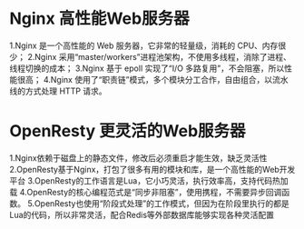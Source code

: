 # Nginx 高性能Web服务器
1.Nginx 是一个高性能的 Web 服务器，它非常的轻量级，消耗的 CPU、内存很少；
2.Nginx 采用“master/workers”进程池架构，不使用多线程，消除了进程、线程切换的成本；
3.Nginx 基于 epoll 实现了“I/O 多路复用”，不会阻塞，所以性能很高；
4.Nginx 使用了“职责链”模式，多个模块分工合作，自由组合，以流水线的方式处理 HTTP 请求。

# OpenResty 更灵活的Web服务器
1.Nginx依赖于磁盘上的静态文件，修改后必须重启才能生效，缺乏灵活性
2.OpenResty基于Nginx，打包了很多有用的模块和库，是一个高性能的Web开发平台
3.OpenResty的工作语言是Lua，它小巧灵活，执行效率高，支持代码热加载
4.OpenResty的核心编程范式是“同步非阻塞”，使用携程，不需要异步回调函数。
5.OpenResty也使用“阶段式处理”的工作模式，但因为在阶段里执行的都是Lua的代码，所以非常灵活，配合Redis等外部数据库能够实现各种灵活配置